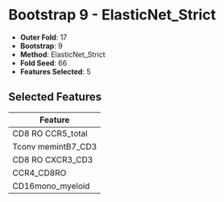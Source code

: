 # Bootstrap 9 - ElasticNet_Strict

- **Outer Fold**: 17
- **Bootstrap**: 9
- **Method**: ElasticNet_Strict
- **Fold Seed**: 66
- **Features Selected**: 5

## Selected Features

| Feature |
|---------|
| CD8 RO CCR5_total |
| Tconv memintB7_CD3 |
| CD8 RO CXCR3_CD3 |
| CCR4_CD8RO |
| CD16mono_myeloid |
